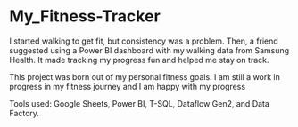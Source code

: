 # My_Fitness-Tracker

I started walking to get fit, but consistency was a problem. Then, a friend suggested using a Power BI dashboard with my walking data from Samsung Health. It made tracking my progress fun and helped me stay on track.

This project was born out of my personal fitness goals. I am still a work in progress in my fitness journey and I am happy with my progress

Tools used: Google Sheets, Power BI, T-SQL, Dataflow Gen2, and Data Factory.
